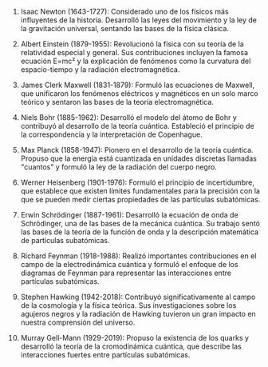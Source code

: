 1. Isaac Newton (1643-1727): Considerado uno de los físicos más influyentes de la historia. Desarrolló las leyes del movimiento y la ley de la gravitación universal, sentando las bases de la física clásica.

2. Albert Einstein (1879-1955): Revolucionó la física con su teoría de la relatividad especial y general. Sus contribuciones incluyen la famosa ecuación E=mc² y la explicación de fenómenos como la curvatura del espacio-tiempo y la radiación electromagnética.

3. James Clerk Maxwell (1831-1879): Formuló las ecuaciones de Maxwell, que unificaron los fenómenos eléctricos y magnéticos en un solo marco teórico y sentaron las bases de la teoría electromagnética.

4. Niels Bohr (1885-1962): Desarrolló el modelo del átomo de Bohr y contribuyó al desarrollo de la teoría cuántica. Estableció el principio de la correspondencia y la interpretación de Copenhague.

5. Max Planck (1858-1947): Pionero en el desarrollo de la teoría cuántica. Propuso que la energía está cuantizada en unidades discretas llamadas "cuantos" y formuló la ley de la radiación del cuerpo negro.

6. Werner Heisenberg (1901-1976): Formuló el principio de incertidumbre, que establece que existen límites fundamentales para la precisión con la que se pueden medir ciertas propiedades de las partículas subatómicas.

7. Erwin Schrödinger (1887-1961): Desarrolló la ecuación de onda de Schrödinger, una de las bases de la mecánica cuántica. Su trabajo sentó las bases de la teoría de la función de onda y la descripción matemática de partículas subatómicas.

8. Richard Feynman (1918-1988): Realizó importantes contribuciones en el campo de la electrodinámica cuántica y formuló el enfoque de los diagramas de Feynman para representar las interacciones entre partículas subatómicas.

9. Stephen Hawking (1942-2018): Contribuyó significativamente al campo de la cosmología y la física teórica. Sus investigaciones sobre los agujeros negros y la radiación de Hawking tuvieron un gran impacto en nuestra comprensión del universo.

10. Murray Gell-Mann (1929-2019): Propuso la existencia de los quarks y desarrolló la teoría de la cromodinámica cuántica, que describe las interacciones fuertes entre partículas subatómicas.
